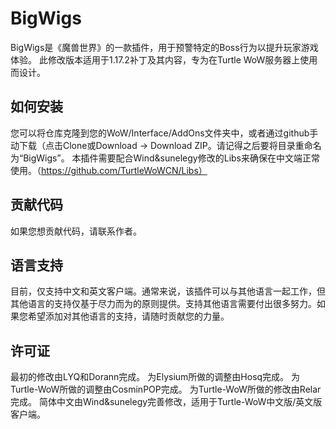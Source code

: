 # BigWigs
BigWigs是《魔兽世界》的一款插件，用于预警特定的Boss行为以提升玩家游戏体验。
此修改版本适用于1.17.2补丁及其内容，专为在Turtle WoW服务器上使用而设计。

## 如何安装
您可以将仓库克隆到您的WoW/Interface/AddOns文件夹中，或者通过github手动下载（点击Clone或Download -> Download ZIP。请记得之后要将目录重命名为“BigWigs”。
本插件需要配合Wind&sunelegy修改的Libs来确保在中文端正常使用。（https://github.com/TurtleWoWCN/Libs）

## 贡献代码
如果您想贡献代码，请联系作者。

## 语言支持
目前，仅支持中文和英文客户端。通常来说，该插件可以与其他语言一起工作，但其他语言的支持仅基于尽力而为的原则提供。支持其他语言需要付出很多努力。如果您希望添加对其他语言的支持，请随时贡献您的力量。

## 许可证
最初的修改由LYQ和Dorann完成。
为Elysium所做的调整由Hosq完成。
为Turtle-WoW所做的调整由CosminPOP完成。
为Turtle-WoW所做的修改由Relar完成。
简体中文由Wind&sunelegy完善修改，适用于Turtle-WoW中文版/英文版客户端。
